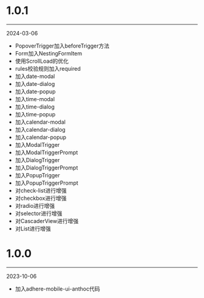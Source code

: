 # 1.0.1

***

2024-03-06

* PopoverTrigger加入beforeTrigger方法
* Form加入NestingFormItem
* 使用ScrollLoad的优化
* rules校验规则加入required
* 加入date-modal
* 加入date-dialog
* 加入date-popup
* 加入time-modal
* 加入time-dialog
* 加入time-popup
* 加入calendar-modal
* 加入calendar-dialog
* 加入calendar-popup
* 加入ModalTrigger
* 加入ModalTriggerPrompt
* 加入DialogTrigger
* 加入DialogTriggerPrompt
* 加入PopupTrigger
* 加入PopupTriggerPrompt
* 对check-list进行增强
* 对checkbox进行增强
* 对radio进行增强
* 对selector进行增强
* 对CascaderView进行增强
* 对List进行增强

# 1.0.0

***

2023-10-06

* 加入adhere-mobile-ui-anthoc代码
